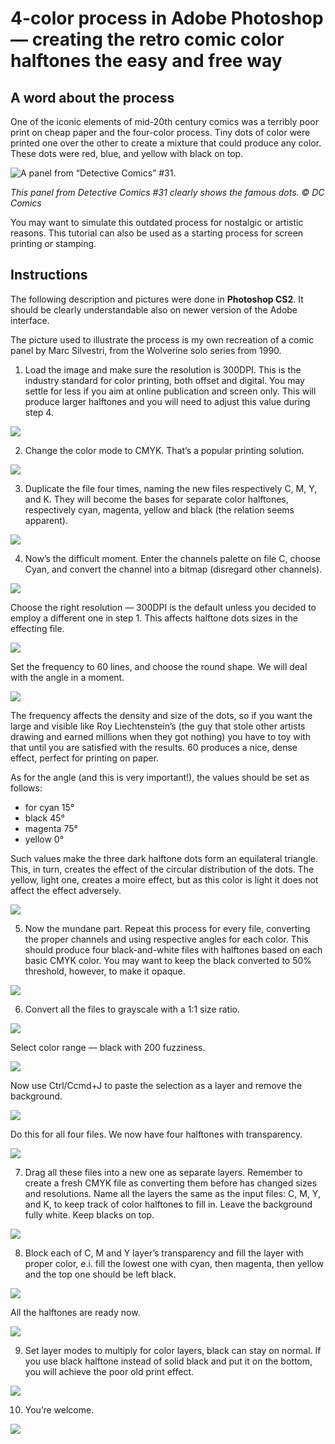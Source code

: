 # 4-color process in Adobe Photoshop — creating the retro comic color halftones the easy and free way

## A word about the process

One of the iconic elements of mid-20th century comics was a terribly poor print on cheap paper and the four-color process. Tiny dots of color were printed one over the other to create a mixture that could produce any color. These dots were red, blue, and yellow with black on top.

![A panel from “Detective Comics” #31.](4cp/4CP_view.jpg)

*This panel from Detective Comics #31 clearly shows the famous dots. © DC Comics*

You may want to simulate this outdated process for nostalgic or artistic reasons. This tutorial can also be used as a starting process for screen printing or stamping.

## Instructions

The following description and pictures were done in **Photoshop CS2**. It should be clearly understandable also on newer version of the Adobe interface.

The picture used to illustrate the process is my own recreation of a comic panel by Marc Silvestri, from the Wolverine solo series from 1990.

1. Load the image and make sure the resolution is 300DPI. This is the industry standard for color printing, both offset and digital. You may settle for less if you aim at online publication and screen only. This will produce larger halftones and you will need to adjust this value during step 4.

![](4cp/4CP_01.png)

2. Change the color mode to CMYK. That’s a popular printing solution.

![](4cp/4CP_02.png)

3. Duplicate the file four times, naming the new files respectively C, M, Y, and K. They will become the bases for separate color halftones, respectively cyan, magenta, yellow and black (the relation seems apparent).

![](4cp/4CP_03.png)

4. Now’s the difficult moment. Enter the channels palette on file C, choose Cyan, and convert the channel into a bitmap (disregard other channels).

![](4cp/4CP_04a.png)

Choose the right resolution — 300DPI is the default unless you decided to employ a different one in step 1. This affects halftone dots sizes in the effecting file.

![](4cp/4CP_04b.png)

Set the frequency to 60 lines, and choose the round shape. We will deal with the angle in a moment.

![](4cp/4CP_04c.png)

The frequency affects the density and size of the dots, so if you want the large and visible like Roy Liechtenstein’s (the guy that stole other artists drawing and earned millions when they got nothing) you have to toy with that until you are satisfied with the results. 60 produces a nice, dense effect, perfect for printing on paper.

As for the angle (and this is very important!), the values should be set as follows:

* for cyan 15°
* black 45°
* magenta 75°
* yellow 0°

Such values make the three dark halftone dots form an equilateral triangle. This, in turn, creates the effect of the circular distribution of the dots. The yellow, light one, creates a moire effect, but as this color is light it does not affect the effect adversely.

![](4cp/4CP_04d.png)

5. Now the mundane part. Repeat this process for every file, converting the proper channels and using respective angles for each color. This should produce four black-and-white files with halftones based on each basic CMYK color. You may want to keep the black converted to 50% threshold, however, to make it opaque.

![](4cp/4CP_05.png)

6. Convert all the files to grayscale with a 1:1 size ratio.

![](4cp/4CP_06a.png)

Select color range — black with 200 fuzziness.

![](4cp/4CP_06b.png)

Now use Ctrl/Ccmd+J to paste the selection as a layer and remove the background.

![](4cp/4CP_06c.png)

Do this for all four files. We now have four halftones with transparency.

![](4cp/4CP_06d.png)

7. Drag all these files into a new one as separate layers. Remember to create a fresh CMYK file as converting them before has changed sizes and resolutions. Name all the layers the same as the input files: C, M, Y, and K, to keep track of color halftones to fill in. Leave the background fully white. Keep blacks on top.

![](4cp/4CP_07.png)

8. Block each of C, M and Y layer’s transparency and fill the layer with proper color, e.i. fill the lowest one with cyan, then magenta, then yellow and the top one should be left black.

![](4cp/4CP_08a.png)

All the halftones are ready now.

![](4cp/4CP_08b.png)

9. Set layer modes to multiply for color layers, black can stay on normal. If you use black halftone instead of solid black and put it on the bottom, you will achieve the poor old print effect.

![](4cp/4CP_09.png)

10.  You’re welcome.

![](4cp/4CP_10.png)
